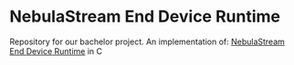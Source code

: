 # NebulaStream End Device Runtime
Repository for our bachelor project. An implementation of: [NebulaStream End Device Runtime]( https://github.com/FlapKap/nebulastream-ed-runtime) in C
